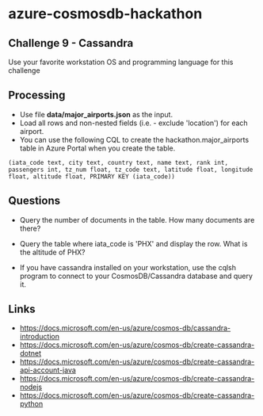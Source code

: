 # azure-cosmosdb-hackathon

## Challenge 9 - Cassandra


Use your favorite workstation OS and programming language for this challenge

## Processing

- Use file **data/major_airports.json** as the input.
- Load all rows and non-nested fields (i.e. - exclude 'location') for each airport.
- You can use the following CQL to create the hackathon.major_airports table
  in Azure Portal when you create the table.

```
(iata_code text, city text, country text, name text, rank int, passengers int, tz_num float, tz_code text, latitude float, longitude float, altitude float, PRIMARY KEY (iata_code)) 
```

## Questions

- Query the number of documents in the table.
  How many documents are there?

- Query the table where iata_code is 'PHX' and display the row.
  What is the altitude of PHX?

- If you have cassandra installed on your workstation, use the cqlsh program
  to connect to your CosmosDB/Cassandra database and query it.


## Links

- https://docs.microsoft.com/en-us/azure/cosmos-db/cassandra-introduction
- https://docs.microsoft.com/en-us/azure/cosmos-db/create-cassandra-dotnet
- https://docs.microsoft.com/en-us/azure/cosmos-db/create-cassandra-api-account-java
- https://docs.microsoft.com/en-us/azure/cosmos-db/create-cassandra-nodejs
- https://docs.microsoft.com/en-us/azure/cosmos-db/create-cassandra-python

